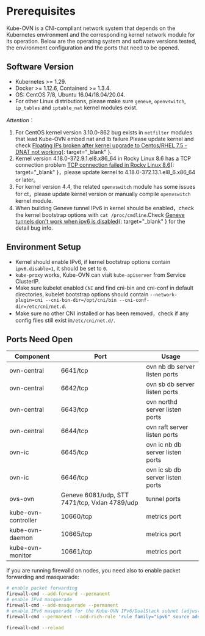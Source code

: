 # Prerequisites

Kube-OVN is a CNI-compliant network system that depends on the Kubernetes environment and
the corresponding kernel network module for its operation.
Below are the operating system and software versions tested,
the environment configuration and the ports that need to be opened.

## Software Version

- Kubernetes >= 1.29.
- Docker >= 1.12.6, Containerd >= 1.3.4.
- OS: CentOS 7/8, Ubuntu 16.04/18.04/20.04.
- For other Linux distributions, please make sure `geneve`, `openvswitch`, `ip_tables` and `iptable_nat` kernel modules exist.

*Attention*：

1. For CentOS kernel version 3.10.0-862 bug exists in `netfilter` modules that lead Kube-OVN embed nat and lb failure.Please update kernel and check [Floating IPs broken after kernel upgrade to Centos/RHEL 7.5 - DNAT not working](https://bugs.launchpad.net/neutron/+bug/1776778){: target="_blank" }.
2. Kernel version 4.18.0-372.9.1.el8.x86_64 in Rocky Linux 8.6 has a TCP connection problem [TCP connection failed in Rocky Linux 8.6](https://github.com/kubeovn/kube-ovn/issues/1647){: target="_blank" }，please update kernel to 4.18.0-372.13.1.el8_6.x86_64 or later。
3. For kernel version 4.4, the related `openvswitch` module has some issues for ct，please update kernel version or manually compile `openvswitch` kernel module.
4. When building Geneve tunnel IPv6 in kernel should be enabled，check the kernel bootstrap options with `cat /proc/cmdline`.Check [Geneve tunnels don't work when ipv6 is disabled](https://bugs.launchpad.net/ubuntu/+source/linux/+bug/1794232){: target="_blank" } for the detail bug info.

## Environment Setup

- Kernel should enable IPv6, if kernel bootstrap options contain `ipv6.disable=1`, it should be set to `0`.
- `kube-proxy` works, Kube-OVN can visit `kube-apiserver` from Service ClusterIP.
- Make sure kubelet enabled `CNI` and find cni-bin and cni-conf in default directories, kubelet bootstrap options should contain `--network-plugin=cni --cni-bin-dir=/opt/cni/bin --cni-conf-dir=/etc/cni/net.d`.
- Make sure no other CNI installed or has been removed，check if any config files still exist in`/etc/cni/net.d/`.

## Ports Need Open

| Component           | Port                                          | Usage                               |
| ------------------- | --------------------------------------------- | ----------------------------------- |
| ovn-central         | 6641/tcp                                      | ovn nb db server listen ports       |
| ovn-central         | 6642/tcp                                      | ovn sb db server listen ports       |
| ovn-central         | 6643/tcp                                      | ovn northd server listen ports      |
| ovn-central         | 6644/tcp                                      | ovn raft server listen ports        |
| ovn-ic              | 6645/tcp                                      | ovn ic nb db server listen ports    |
| ovn-ic              | 6646/tcp                                      | ovn ic sb db server listen ports    |
| ovs-ovn             | Geneve 6081/udp, STT 7471/tcp, Vxlan 4789/udp | tunnel ports                        |
| kube-ovn-controller | 10660/tcp                                     | metrics port                        |
| kube-ovn-daemon     | 10665/tcp                                     | metrics port                        |
| kube-ovn-monitor    | 10661/tcp                                     | metrics port                        |

If you are running firewalld on nodes, you need also to enable packet forwarding and masquerade:

```bash
# enable packet forwarding
firewall-cmd --add-forward --permanent
# enable IPv4 masquerade
firewall-cmd --add-masquerade --permanent
# enable IPv6 masquerade for the Kube-OVN IPv6/DualStack subnet (adjust if your subnet differs)
firewall-cmd --permanent --add-rich-rule 'rule family="ipv6" source address="fd00:10:16::/112" masquerade'

firewall-cmd --reload
```
